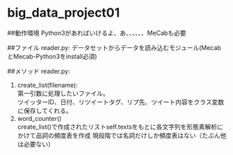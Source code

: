 # big_data_project01

##動作環境
Python3があればいけるよ、あ、、、、、、MeCabも必要

##ファイル
reader.py: データセットからデータを読み込むモジュール(MecabとMecab-Python3をinstall必須)

##メソッド
reader.py:  
1. create_list(filename):  
   第一引数に処理したいファイル。  
   ツイッターID、日付、リツイートタグ、リプ先、ツイート内容をクラス変数に保存してくれる。  
2. word_counter()  
   create_list()で作成されたリストself.textsをもとに各文字列を形態素解析にかけて品詞の頻度表を作成
   現段階では名詞だけしか頻度表はない（たぶん他は必要ない）
　　
